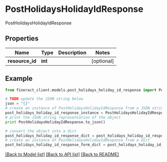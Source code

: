 # PostHolidaysHolidayIdResponse

PostHolidaysHolidayIdResponse

## Properties

Name | Type | Description | Notes
------------ | ------------- | ------------- | -------------
**resource_id** | **int** |  | [optional] 

## Example

```python
from fineract_client.models.post_holidays_holiday_id_response import PostHolidaysHolidayIdResponse

# TODO update the JSON string below
json = "{}"
# create an instance of PostHolidaysHolidayIdResponse from a JSON string
post_holidays_holiday_id_response_instance = PostHolidaysHolidayIdResponse.from_json(json)
# print the JSON string representation of the object
print PostHolidaysHolidayIdResponse.to_json()

# convert the object into a dict
post_holidays_holiday_id_response_dict = post_holidays_holiday_id_response_instance.to_dict()
# create an instance of PostHolidaysHolidayIdResponse from a dict
post_holidays_holiday_id_response_form_dict = post_holidays_holiday_id_response.from_dict(post_holidays_holiday_id_response_dict)
```
[[Back to Model list]](../README.md#documentation-for-models) [[Back to API list]](../README.md#documentation-for-api-endpoints) [[Back to README]](../README.md)


